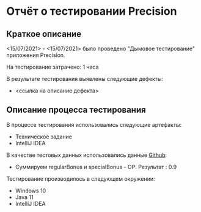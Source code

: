 # Отчёт о тестировании Precision

## Краткое описание

<15/07/2021> - <15/07/2021> было проведено "Дымовое тестирование" приложения Precision.

На тестирование затрачено: 1 часа

В результате тестирования выявлены следующие дефекты:
* <ссылка на описание дефекта>

## Описание процесса тестирования

В процессе тестирования использовались следующие артефакты:
* Техническое задание
* IntelliJ IDEA

В качестве тестовых данных использовались данные [Github](https://github.com/netology-code/javaqa-homeworks/tree/master/programming):
* Суммируем regularBonus и specialBonus - ОР: Результат : 0.9


Тестирование производилось в следующем окружении:
* Windows 10
* Java 11
* IntelliJ IDEA
